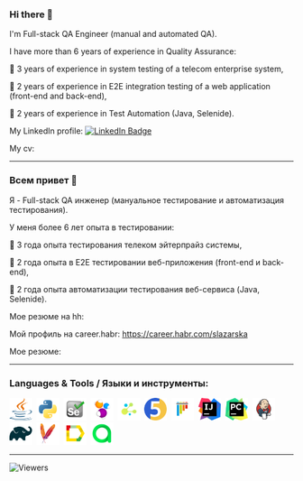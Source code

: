 ### Hi there 👋

I'm Full-stack QA Engineer (manual and automated QA).

I have more than 6 years of experience in Quality Assurance:

 :small_blue_diamond: 3 years of experience in system testing of a telecom enterprise system, 
 
 :small_blue_diamond: 2 years of experience in E2E integration testing of a web application (front-end and back-end), 
 
 :small_blue_diamond: 2 years of experience in Test Automation (Java, Selenide).

My LinkedIn profile: [![LinkedIn Badge](https://img.shields.io/badge/LinkedIn-0077B5?style=for-the-badge&logo=linkedin&logoColor=white)](https://www.linkedin.com/in/olga-slazarska)

My cv:

---
### Всем привет 👋

Я - Full-stack QA инженер (мануальное тестирование и автоматизация тестирования).

У меня более 6 лет опыта в тестировании:

 :small_blue_diamond: 3 года опыта тестирования телеком эйтерпрайз системы, 
 
 :small_blue_diamond: 2 года опыта в E2E тестировании веб-приложения (front-end и back-end), 
 
 :small_blue_diamond: 2 года опыта автоматизации тестирования веб-сервиса (Java, Selenide).

Мое резюме на hh: 

Мой профиль на career.habr: https://career.habr.com/slazarska

Мое резюме:

---
### Languages & Tools / Языки и инструменты:
<div>
<img src="https://github.com/slazarska/slazarska/blob/main/img/java-logo.svg" title="Java" alt="Java" width="40" height="40"/>&nbsp;
<img src="https://github.com/slazarska/slazarska/blob/main/img/python.svg" title="Python" alt="Python" width="40" height="40"/>&nbsp;
<img src="https://github.com/slazarska/slazarska/blob/main/img/selenium.svg" title="Selenium" alt="Selenium" width="40" height="40"/>&nbsp;
<img src="https://github.com/slazarska/slazarska/blob/main/img/Selenide.png" title="Selenide" alt="Selenide" width="40" height="40"/>&nbsp;
<img src="https://github.com/slazarska/slazarska/blob/main/img/selene.png" title="Selene" alt="Selene" width="40" height="40"/>&nbsp;
<img src="https://github.com/slazarska/slazarska/blob/main/img/JUnit5.png" title="JUnit5" alt="JUnit5" width="40" height="40"/>&nbsp;
<img src="https://github.com/slazarska/slazarska/blob/main/img/pytest.svg" title="Pytest" alt="Pytest" width="40" height="40"/>&nbsp;
<img src="https://github.com/slazarska/slazarska/blob/main/img/IntelliJ_IDEA.png" title="IntelliJ IDEA" alt="IntelliJ IDEA" width="40" height="40"/>&nbsp;
<img src="https://github.com/slazarska/slazarska/blob/main/img/pycharm.svg" title="PyCharm" alt="PyCharm" width="40" height="40"/>&nbsp;
<img src="https://github.com/slazarska/slazarska/blob/main/img/jenkins.svg" title="Jenkins" alt="Jenkins" width="40" height="40"/>&nbsp;
<img src="https://github.com/slazarska/slazarska/blob/main/img/gradle-logo.svg" title="Gradle" alt="Gradle" width="40" height="40"/>&nbsp;
<img src="https://github.com/slazarska/slazarska/blob/main/img/maven.png" title="Maven" alt="Maven" width="40" height="40"/>&nbsp;
<img src="https://github.com/slazarska/slazarska/blob/main/img/Allure_Report.png" title="Allure Report" alt="Allure Report" width="40" height="40"/>&nbsp;
<img src="https://github.com/slazarska/slazarska/blob/main/img/AllureTestOps.png" title="AllureTestOps" alt="AllureTestOps" width="40" height="40"/>&nbsp;
</div>

---
![Viewers](https://gpvc.arturio.dev/slazarska)
